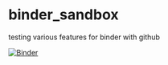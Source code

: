 # binder_sandbox

testing various features for binder with github


[![Binder](https://mybinder.org/badge_logo.svg)](https://mybinder.org/v2/gh/mmatyi/binder_sandbox/HEAD)
